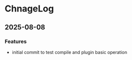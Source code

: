 # ChnageLog

## 2025-08-08

### Features
- initial commit to test compile and plugin basic operation
